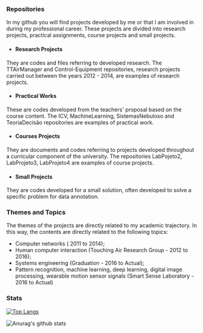 ### Repositories
In my github you will find projects developed by me or that I am involved in during my professional career. These projects are divided into research projects, practical assignments, course projects and small projects.

- #### Research Projects
They are codes and files referring to developed research. The TTAirManager and Control-Equipment repositories, research projects carried out between the years 2012 - 2014, are examples of research projects.
- #### Practical Works
These are codes developed from the teachers' proposal based on the course content. The ICV, MachineLearning, SistemasNebuloso and TeoriaDecisão repositories are examples of practical work.
- #### Courses Projects
They are documents and codes referring to projects developed throughout a curricular component of the university. The repositories LabPojeto2, LabProjeto3, LabProjeto4 are examples of course projects.
- #### Small Projects
They are codes developed for a small solution, often developed to solve a specific problem for data annotation.

### Themes and Topics
The themes of the projects are directly related to my academic trajectory. In this way, the contents are directly related to the following topics:
- Computer networks ( 2011 to 2014);
- Human computer interaction (Touching Air Research Group - 2012 to 2016);
- Systems engineering (Graduation - 2016 to Actual);
- Pattern recognition, machine learning, deep learning, digital image processing, wearable motion sensor signals (Smart Sense Laboratory - 2016 to Actual)

### Stats
[![Top Langs](https://github-readme-stats.vercel.app/api/top-langs/?username=anuraghazra&layout=compact&theme=dark)](https://github.com/anuraghazra/github-readme-stats)

![Anurag's github stats](https://github-readme-stats.vercel.app/api?username=anuraghazra&show_icons=true&theme=dark)
